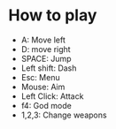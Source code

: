 # How to play
- A: Move left
- D: move right
- SPACE: Jump
- Left shift: Dash
- Esc: Menu
- Mouse: Aim
- Left Click: Attack
- f4:  God mode
- 1,2,3: Change weapons

